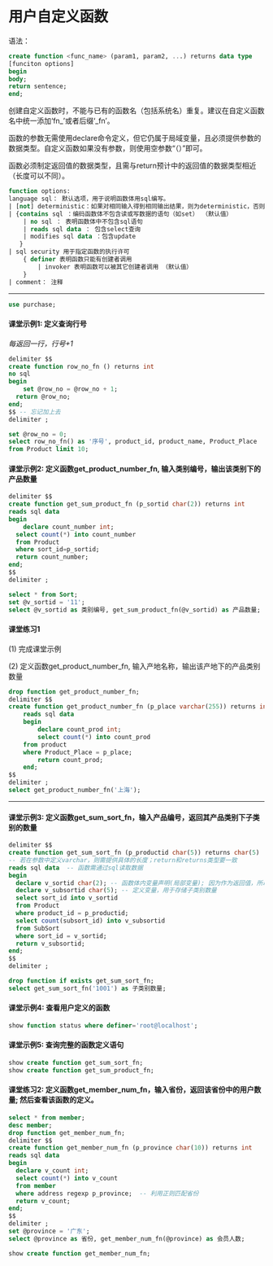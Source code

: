 # 用户自定义函数
语法：
```sql
create function <func_name> (param1, param2, ...) returns data type
[funciton options]
begin
body;
return sentence;
end;
```
创建自定义函数时，不能与已有的函数名（包括系统名）重复。建议在自定义函数名中统一添加‘fn_’或者后缀‘_fn’。

函数的参数无需使用declare命令定义，但它仍属于局域变量，且必须提供参数的数据类型。自定义函数如果没有参数，则使用空参数“（）”即可。

函数必须制定返回值的数据类型，且需与return预计中的返回值的数据类型相近（长度可以不同）。
```sql
function options:
language sql： 默认选项，用于说明函数体用sql编写。
| [not] deterministic：如果对相同输入得到相同输出结果，则为deterministic，否则为not deterministic(默认值)
| {contains sql ：编码函数体不包含读或写数据的语句（如set） （默认值）
	| no sql ： 表明函数体中不包含sql语句
    | reads sql data ： 包含select查询
    | modifies sql data ：包含update
   }
| sql security 用于指定函数的执行许可
	{ definer 表明函数只能有创建者调用
		| invoker 表明函数可以被其它创建者调用 （默认值）
	}
| comment： 注释
```
___
```sql
use purchase;
```
#### 课堂示例1: 定义查询行号
_*每返回一行，行号+1*_
```sql
delimiter $$
create function row_no_fn () returns int
no sql
begin
	set @row_no = @row_no + 1;
  return @row_no;
end;
$$ -- 忘记加上去
delimiter ;

set @row_no = 0;
select row_no_fn() as '序号', product_id, product_name, Product_Place
from Product limit 10;
```
#### 课堂示例2: 定义函数get_product_number_fn, 输入类别编号，输出该类别下的产品数量
```sql
delimiter $$
create function get_sum_product_fn (p_sortid char(2)) returns int
reads sql data
begin
	declare count_number int;
  select count(*) into count_number
  from Product
  where sort_id=p_sortid;
  return count_number;
end;
$$
delimiter ;

select * from Sort;
set @v_sortid = '11';
select @v_sortid as 类别编号, get_sum_product_fn(@v_sortid) as 产品数量;
```
#### 课堂练习1
(1) 完成课堂示例

(2) 定义函数get_product_number_fn, 输入产地名称，输出该产地下的产品类别数量
```sql
drop function get_product_number_fn;
delimiter $$
create function get_product_number_fn (p_place varchar(255)) returns int
	reads sql data
	begin
		declare count_prod int;
		select count(*) into count_prod
    from product
    where Product_Place = p_place;
		return count_prod;
	end;
$$
delimiter ;
select get_product_number_fn('上海');
```
___
#### 课堂示例3: 定义函数get_sum_sort_fn，输入产品编号，返回其产品类别下子类别的数量
```sql
delimiter $$
create function get_sum_sort_fn (p_productid char(5)) returns char(5)
-- 若在参数中定义varchar，则需提供具体的长度；return和returns类型要一致
reads sql data  -- 函数需通过sql读取数据
begin
  declare v_sortid char(2); -- 函数体内变量声明(局部变量); 因为作为返回值，所以应与returns定义的类型一致
  declare v_subsortid char(5); -- 定义变量，用于存储子类别数量
  select sort_id into v_sortid
  from Product
  where product_id = p_productid;
  select count(subsort_id) into v_subsortid
  from SubSort
  where sort_id = v_sortid;
  return v_subsortid;
end;
$$
delimiter ;

drop function if exists get_sum_sort_fn;
select get_sum_sort_fn('1001') as 子类别数量;
```
#### 课堂示例4: 查看用户定义的函数
```sql
show function status where definer='root@localhost';
```
#### 课堂示例5: 查询完整的函数定义语句
```sql
show create function get_sum_sort_fn;
show create function get_sum_product_fn;
```
#### 课堂练习2: 定义函数get_member_num_fn，输入省份，返回该省份中的用户数量; 然后查看该函数的定义。
```sql
select * from member;
desc member;
drop function get_member_num_fn;
delimiter $$
create function get_member_num_fn (p_province char(10)) returns int
reads sql data
begin
  declare v_count int;
  select count(*) into v_count
  from member
  where address regexp p_province;  -- 利用正则匹配省份
  return v_count;
end;
$$
delimiter ;
set @province = '广东';
select @province as 省份, get_member_num_fn(@province) as 会员人数;

show create function get_member_num_fn;
```
